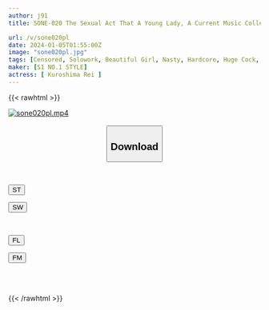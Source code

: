 ```yaml
---
author: j91
title: SONE-020 The Sexual Act That A Young Lady, A Current Music College Student, Liked - A Lewd Tongue Kiss With Her Favorite Uncle And A Lewd Big Cock Sex That Brought Her To The Climax Of Pleasure, A Slutty Perverted Intercourse That Was Too Dangerous. Rei Kuroshima

url: /v/sone020pl
date: 2024-01-05T01:55:00Z
image: "sone020pl.jpg"
tags: [Censored, Solowork, Beautiful Girl, Nasty, Hardcore, Huge Cock, Kiss	]
maker: [S1 NO.1 STYLE]
actress: [ Kuroshima Rei ]
---
```



{{< rawhtml >}}

<div class="video" data-videoid="wrxdB883J7SG1j">
    <a href="javascript:;">
        <img src="/v/sone020pl/sone020pl.jpg" width="WIDTH" height="HEIGHT" alt="sone020pl.mp4" loading="lazy">
    </a>
</div>

<script type="text/javascript" src="https://j91.asia/asset/on-demand-st.js"></script>

<br>
  <link rel="stylesheet" href="https://j91.asia/asset/bs5.css">
  
  <center>
  <button class="btn btn-primary" type="button" data-bs-toggle="collapse" data-bs-target=".multi-collapse" aria-expanded="false" aria-controls="multiCollapseExample1 multiCollapseExample2"><h2>Download</h2></button></center>
</p>
<div class="row">
  <div class="col">
    <div class="collapse multi-collapse" id="multiCollapseExample1">
      <div class="card card-body">
	      	      <br>
<div class="buttons">  
<p><a href="https://streamtape.to/v/wrxdB883J7SG1j" target="_blank"><button class="btn-hover color-3"><i class="fa fa-download"></i> ST</button></a></p>
<p><a href="https://flaswish.com/04r7lak3cwtd" target="_blank"><button class="btn-hover color-2"><i class="fa fa-download"></i> SW</button></a></p></div>
    </div>
  </div>
</div>
  <div class="col">
    <div class="collapse multi-collapse" id="multiCollapseExample2">
      <div class="card card-body">
	      <br>
<div class="buttons">
<p><a href="javascript:;" target="_blank"><button class="btn-hover color-9"><i class="fa fa-download"></i> FL</button></a></p>
<p><a href="javascript:;" target="_blank"><button class="btn-hover color-8"><i class="fa fa-download"></i> FM</button></a></p></div>
<br><br>
      </div>
    </div>
  </div>
</div>

{{< /rawhtml >}}